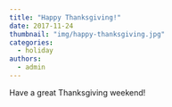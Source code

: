```yaml
---
title: "Happy Thanksgiving!"
date: 2017-11-24
thumbnail: "img/happy-thanksgiving.jpg"
categories: 
  - holiday
authors: 
  - admin
---
```


Have a great Thanksgiving weekend!
